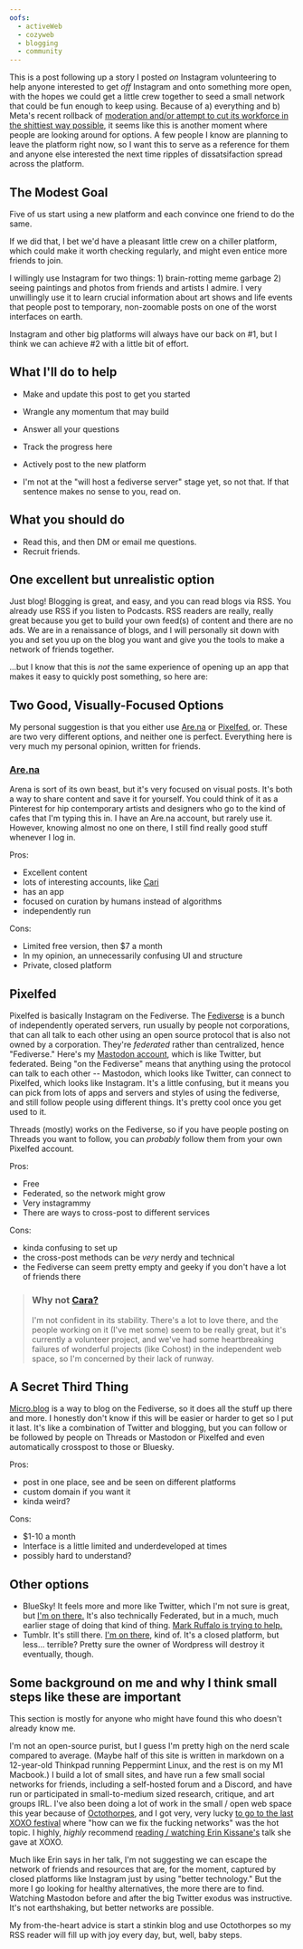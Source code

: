 ```yaml
---
oofs:
  - activeWeb
  - cozyweb
  - blogging
  - community
---
```

This is a post following up a story I posted *on* Instagram volunteering to help anyone interested to get *off* Instagram and onto something more open, with the hopes we could get a little crew together to seed a small network that could be fun enough to keep using. Because of a) everything and b) Meta's recent rollback of [moderation and/or attempt to cut its workforce in the shittiest way possible](https://bsky.app/profile/utopia-defer.red/post/3lfpzprwaic2v),  it seems like this is another moment where people are looking around for options. A few people I know are planning to leave the platform right now, so I want this to serve as a reference for them and anyone else interested the next time ripples of dissatsifaction spread across the platform.

## The Modest Goal

Five of us start using a new platform and each convince one friend to do the same.

If we did that, I bet we'd have a pleasant little crew on a chiller platform, which could make it worth checking regularly, and might even entice more friends to join. 

I willingly use Instagram for two things: 1) brain-rotting meme garbage 2) seeing paintings and photos from friends and artists I admire. I very unwillingly use it to learn crucial information about art shows and life events that people post to temporary, non-zoomable posts on one of the worst interfaces on earth.

Instagram and other big platforms will always have our back on #1, but I think we can achieve #2 with a little bit of effort. 

## What I'll do to help

- Make and update this post to get you started
- Wrangle any momentum that may build
- Answer all your questions
- Track the progress here
- Actively post to the new platform

- I'm not at the "will host a fediverse server" stage yet, so not that. If that sentence makes no sense to you, read on.

## What you should do

- Read this, and then DM or email me questions.
- Recruit friends.

## One excellent but unrealistic option

Just blog! Blogging is great, and easy, and you can read blogs via RSS. You already use RSS if you listen to Podcasts. RSS readers are really, really great because you get to build your own feed(s) of content and there are no ads. We are in a renaissance of blogs, and I will personally sit down with you and set you up on the blog you want and give you the tools to make a network of friends together.

...but I know that this is _not_ the same experience of opening up an app that makes it easy to quickly post something, so here are:

## Two Good, Visually-Focused Options

My personal suggestion is that you either use  [Are.na](https://www.are.na/) or [Pixelfed](https://pixelfed.org/), or. These are two very different options, and neither one is perfect. Everything here is very much my personal opinion, written for friends. 

### [Are.na](https://www.are.na/)

Arena is sort of its own beast, but it's very focused on visual posts. It's both a way to share content and save it for yourself. You could think of it as a Pinterest for hip contemporary artists and designers who go to the kind of cafes that I'm typing this in. I have an Are.na account, but rarely use it. However, knowing almost no one on there, I still find really good stuff whenever I log in.

Pros: 
- Excellent content
 - lots of interesting accounts, like [Cari](https://cari.institute/)
 - has an app
 - focused on curation by humans instead of algorithms
 - independently run

Cons:
- Limited free version, then $7 a month
- In my opinion, an unnecessarily confusing UI and structure
- Private, closed platform

## Pixelfed

Pixelfed is basically Instagram on the Fediverse. The [Fediverse](https://buffer.com/resources/fediverse-beginners-guide/) is a bunch of independently operated servers, run usually by people not corporations, that can all talk to each other using an open source protocol that is also not owned by a corporation. They're *federated* rather than centralized, hence "Fediverse." Here's my [Mastodon account](https://xoxo.zone/@nim), which is like Twitter, but federated.  Being "on the Fediverse" means that anything using the protocol can talk to each other --  Mastodon, which looks like Twitter, can connect to Pixelfed, which looks like Instagram. It's a little confusing, but it means you can pick from lots of apps and servers and styles of using the fediverse, and still follow people using different things. It's pretty cool once you get used to it.


Threads (mostly) works on the Fediverse, so if you have people posting on Threads you want to follow, you can *probably* follow them from your own Pixelfed account.

Pros:
- Free
- Federated, so the network might grow
- Very instagrammy
- There are ways to cross-post to different services

Cons:
- kinda confusing to set up
- the cross-post methods can be *very* nerdy and technical
- the Fediverse can seem pretty empty and geeky if you don't have a lot of friends there


> ### Why not [Cara?](https://cara.app/explore) 
> I'm not confident in its stability. There's a lot to love there, and the people working on it (I've met some) seem to be really great, but it's currently a volunteer project, and we've had some heartbreaking failures of wonderful projects (like Cohost) in the independent web space, so I'm concerned by their lack of runway.

## A Secret Third Thing

[Micro.blog](https://micro.blog/about/pricing) is a way to blog on the Fediverse, so it does all the stuff up there and more. I honestly don't know if this will be easier or harder to get so I put it last. It's like a combination of Twitter and blogging, but you can follow or be followed by people on Threads or Mastodon or Pixelfed and even automatically crosspost to those or Bluesky.

Pros:
- post in one place, see and be seen on different platforms
- custom domain if you want it
- kinda weird?

Cons:
- $1-10 a month
- Interface is a little limited and underdeveloped at times
- possibly hard to understand?
## Other options

- BlueSky! It feels more and more like Twitter, which I'm not sure is great, but [I'm on there.](https://bsky.app/profile/niiiiim.bsky.social) It's also technically Federated, but in a much, much earlier stage of doing that kind of thing. [Mark Ruffalo is trying to help.](https://www.theregister.com/2025/01/14/free_our_feeds_decentralized_social_media/)
- Tumblr. It's still there. [I'm on there](https://www.tumblr.com/flarmbt), kind of. It's a closed platform, but less... terrible? Pretty sure the owner of Wordpress will destroy it eventually, though.

## Some background on me and why I think small steps like these are important

This section is mostly for anyone who might have found this who doesn't already know me.

I'm not an open-source purist, but I guess I'm  pretty high on the nerd scale compared to average. (Maybe half of this site is written in markdown on a 12-year-old Thinkpad running Peppermint Linux, and the rest is on my M1 Macbook.) I build a lot of small sites, and have run a few small social networks for friends, including a self-hosted forum and a Discord, and have run or participated in small-to-medium sized research, critique, and art groups IRL. I've also been doing a lot of work in the small / open web space this year because of [Octothorpes](https://ideastore.dev/blog/octothorpes-public-beta/), and I got very, very lucky [to go to the last XOXO festival](https://www.mmmx.cloud/after-xoxo) where "how can we fix the fucking networks" was the hot topic. I highly, *highly* recommend [reading / watching Erin Kissane's](https://erinkissane.com/xoxo) talk she gave at XOXO. 

Much like Erin says in her talk, I'm not suggesting we can escape the network of friends and resources that are, for the moment, captured by closed platforms like Instagram just by using "better technology." But the more I go looking for healthy alternatives, the more there are to find. Watching Mastodon before and after the big Twitter exodus was instructive. It's not earthshaking, but better networks are possible. 

My from-the-heart advice is start a stinkin blog and use Octothorpes so my RSS reader will fill up with joy every day, but, well, baby steps.

